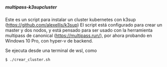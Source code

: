##### multipass-k3supcluster #####

Este es un script para instalar un cluster kubernetes con k3sup (https://github.com/alexellis/k3sup)
El script está configurado para crear un master y dos nodos, y está pensado para ser usado con la herramienta multipass de canonical (https://multipass.run/), por ahora probando en Windows 10 Pro, con hyper-v de backend.


Se ejecuta desde una terminal de wsl, como 

    $ ./crear_cluster.sh
    
